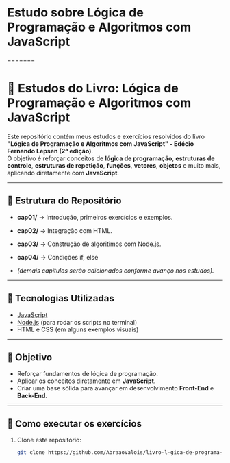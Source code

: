 
# Estudo sobre Lógica de Programação e Algoritmos com JavaScript
=======
# 📘 Estudos do Livro: Lógica de Programação e Algoritmos com JavaScript

Este repositório contém meus estudos e exercícios resolvidos do livro **"Lógica de Programação e Algoritmos com JavaScript" - Edécio Fernando Lepsen (2ª edição)**.  
O objetivo é reforçar conceitos de **lógica de programação**, **estruturas de controle**, **estruturas de repetição**, **funções**, **vetores**, **objetos** e muito mais, aplicando diretamente com **JavaScript**.

---

## 📂 Estrutura do Repositório

- **cap01/** → Introdução, primeiros exercícios e exemplos.  
- **cap02/** → Integração com HTML.
- **cap03/** → Construção de algoritimos com Node.js.
- **cap04/** → Condições if, else 
  
- *(demais capítulos serão adicionados conforme avanço nos estudos).*

---

## 🚀 Tecnologias Utilizadas

- [JavaScript](https://developer.mozilla.org/pt-BR/docs/Web/JavaScript)  
- [Node.js](https://nodejs.org/) (para rodar os scripts no terminal)  
- HTML e CSS (em alguns exemplos visuais)

---

## 🎯 Objetivo

- Reforçar fundamentos de lógica de programação.  
- Aplicar os conceitos diretamente em **JavaScript**.  
- Criar uma base sólida para avançar em desenvolvimento **Front-End** e **Back-End**.  

---

## 📌 Como executar os exercícios

1. Clone este repositório:
   ```bash
   git clone https://github.com/AbraaoValois/livro-l-gica-de-programa-o-javascript.git


